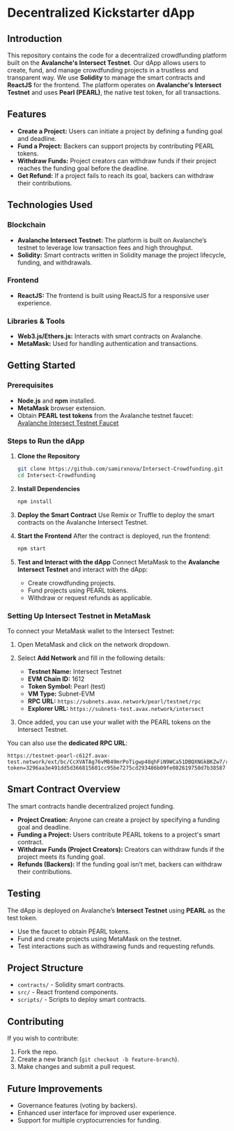 # Decentralized Kickstarter dApp

## Introduction

This repository contains the code for a decentralized crowdfunding platform built on the **Avalanche's Intersect Testnet**. Our dApp allows users to create, fund, and manage crowdfunding projects in a trustless and transparent way. We use **Solidity** to manage the smart contracts and **ReactJS** for the frontend. The platform operates on **Avalanche's Intersect Testnet** and uses **Pearl (PEARL)**, the native test token, for all transactions.

## Features

- **Create a Project:** Users can initiate a project by defining a funding goal and deadline.
- **Fund a Project:** Backers can support projects by contributing PEARL tokens.
- **Withdraw Funds:** Project creators can withdraw funds if their project reaches the funding goal before the deadline.
- **Get Refund:** If a project fails to reach its goal, backers can withdraw their contributions.

## Technologies Used

### Blockchain
- **Avalanche Intersect Testnet:** The platform is built on Avalanche’s testnet to leverage low transaction fees and high throughput.
- **Solidity:** Smart contracts written in Solidity manage the project lifecycle, funding, and withdrawals.
  
### Frontend
- **ReactJS:** The frontend is built using ReactJS for a responsive user experience.
  
### Libraries & Tools
- **Web3.js/Ethers.js:** Interacts with smart contracts on Avalanche.
- **MetaMask:** Used for handling authentication and transactions.

## Getting Started

### Prerequisites
- **Node.js** and **npm** installed.
- **MetaMask** browser extension.
- Obtain **PEARL test tokens** from the Avalanche testnet faucet:  
  [Avalanche Intersect Testnet Faucet](https://core.app/en/tools/testnet-faucet/?subnet=intersect&token=intersect)

### Steps to Run the dApp

1. **Clone the Repository**
   ```bash
   git clone https://github.com/samirxnova/Intersect-Crowdfunding.git
   cd Intersect-Crowdfunding
   ```

2. **Install Dependencies**
   ```bash
   npm install
   ```
   
3. **Deploy the Smart Contract**
   Use Remix or Truffle to deploy the smart contracts on the Avalanche Intersect Testnet.

4. **Start the Frontend**
   After the contract is deployed, run the frontend:
   ```bash
   npm start
   ```

5. **Test and Interact with the dApp**
   Connect MetaMask to the **Avalanche Intersect Testnet** and interact with the dApp:
   - Create crowdfunding projects.
   - Fund projects using PEARL tokens.
   - Withdraw or request refunds as applicable.

### Setting Up Intersect Testnet in MetaMask

To connect your MetaMask wallet to the Intersect Testnet:

1. Open MetaMask and click on the network dropdown.
2. Select **Add Network** and fill in the following details:

   - **Testnet Name:** Intersect Testnet
   - **EVM Chain ID:** 1612
   - **Token Symbol:** Pearl (test)
   - **VM Type:** Subnet-EVM
   - **RPC URL:** `https://subnets.avax.network/pearl/testnet/rpc`
   - **Explorer URL:** `https://subnets-test.avax.network/intersect`

3. Once added, you can use your wallet with the PEARL tokens on the Intersect Testnet.

You can also use the **dedicated RPC URL**:
```
https://testnet-pearl-c612f.avax-test.network/ext/bc/CcXVATAg76vM849mrPoTigwp48qhFiN9WCa51DBQXNGkBKZw7/rpc?token=3296aa3e491dd5d366815601cc95be7275cd293486b09fe082619750d7b38587
```

## Smart Contract Overview

The smart contracts handle decentralized project funding.

- **Project Creation:** Anyone can create a project by specifying a funding goal and deadline.
- **Funding a Project:** Users contribute PEARL tokens to a project's smart contract.
- **Withdraw Funds (Project Creators):** Creators can withdraw funds if the project meets its funding goal.
- **Refunds (Backers):** If the funding goal isn’t met, backers can withdraw their contributions.

## Testing

The dApp is deployed on Avalanche’s **Intersect Testnet** using **PEARL** as the test token.

- Use the faucet to obtain PEARL tokens.
- Fund and create projects using MetaMask on the testnet.
- Test interactions such as withdrawing funds and requesting refunds.

## Project Structure

- `contracts/` - Solidity smart contracts.
- `src/` - React frontend components.
- `scripts/` - Scripts to deploy smart contracts.

## Contributing

If you wish to contribute:

1. Fork the repo.
2. Create a new branch (`git checkout -b feature-branch`).
3. Make changes and submit a pull request.

## Future Improvements

- Governance features (voting by backers).
- Enhanced user interface for improved user experience.
- Support for multiple cryptocurrencies for funding.
